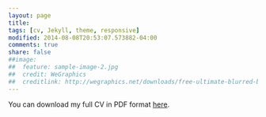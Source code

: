 ```yaml
---
layout: page
title: 
tags: [cv, Jekyll, theme, responsive]
modified: 2014-08-08T20:53:07.573882-04:00
comments: true
share: false
##image:
##  feature: sample-image-2.jpg
##  credit: WeGraphics
##  creditlink: http://wegraphics.net/downloads/free-ultimate-blurred-background-pack/
---
```


<p style="text-indent:0">You can download my full CV in PDF format <a href="../docs/oguzkaya.pdf" class="textlink" target="_blank">here</a>.</p>

<object width="100%" height="100px" data="../docs/Ghazi's_CV.pdf" type="application/pdf">
<p style="text-indent:0"></p>
</object>

